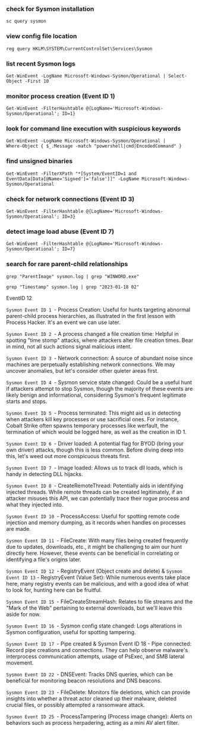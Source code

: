 ### check for Sysmon installation
```
sc query sysmon
```

### view config file location
```
reg query HKLM\SYSTEM\CurrentControlSet\Services\Sysmon
```

### list recent Sysmon logs
```
Get-WinEvent -LogName Microsoft-Windows-Sysmon/Operational | Select-Object -First 10
```

### monitor process creation (Event ID 1)
```
Get-WinEvent -FilterHashtable @{LogName='Microsoft-Windows-Sysmon/Operational'; ID=1}
```

### look for command line execution with suspicious keywords
```
Get-WinEvent -LogName Microsoft-Windows-Sysmon/Operational | 
Where-Object { $_.Message -match "powershell|cmd|EncodedCommand" }
```

### find unsigned binaries
```
Get-WinEvent -FilterXPath "*[System/EventID=1 and EventData[Data[@Name='Signed']='false']]" -LogName Microsoft-Windows-Sysmon/Operational
```

### check for network connections (Event ID 3)
```
Get-WinEvent -FilterHashtable @{LogName='Microsoft-Windows-Sysmon/Operational'; ID=3}
```

### detect image load abuse (Event ID 7)
```
Get-WinEvent -FilterHashtable @{LogName='Microsoft-Windows-Sysmon/Operational'; ID=7}
```

### search for rare parent-child relationships
```
grep "ParentImage" sysmon.log | grep "WINWORD.exe"
```


```
grep "Timestamp" sysmon.log | grep "2023-01-18 02"
```
EventID 12


`Sysmon Event ID 1 `- Process Creation: Useful for hunts targeting abnormal parent-child process hierarchies, as illustrated in the first lesson with Process Hacker. It's an event we can use later.

`Sysmon Event ID 2 `- A process changed a file creation time: Helpful in spotting "time stomp" attacks, where attackers alter file creation times. Bear in mind, not all such actions signal malicious intent.

`Sysmon Event ID 3 `- Network connection: A source of abundant noise since machines are perpetually establishing network connections. We may uncover anomalies, but let's consider other quieter areas first.

`Sysmon Event ID 4 `- Sysmon service state changed: Could be a useful hunt if attackers attempt to stop Sysmon, though the majority of these events are likely benign and informational, considering Sysmon's frequent legitimate starts and stops.

`Sysmon Event ID 5 `- Process terminated: This might aid us in detecting when attackers kill key processes or use sacrificial ones. For instance, Cobalt Strike often spawns temporary processes like werfault, the termination of which would be logged here, as well as the creation in ID 1.

`Sysmon Event ID 6 `- Driver loaded: A potential flag for BYOD (bring your own driver) attacks, though this is less common. Before diving deep into this, let's weed out more conspicuous threats first.

`Sysmon Event ID 7 `- Image loaded: Allows us to track dll loads, which is handy in detecting DLL hijacks.

`Sysmon Event ID 8 `- CreateRemoteThread: Potentially aids in identifying injected threads. While remote threads can be created legitimately, if an attacker misuses this API, we can potentially trace their rogue process and what they injected into.

`Sysmon Event ID 10 `- ProcessAccess: Useful for spotting remote code injection and memory dumping, as it records when handles on processes are made.

`Sysmon Event ID 11 `- FileCreate: With many files being created frequently due to updates, downloads, etc., it might be challenging to aim our hunt directly here. However, these events can be beneficial in correlating or identifying a file's origins later.

`Sysmon Event ID 12 `- RegistryEvent (Object create and delete) & `Sysmon Event ID 13` - RegistryEvent (Value Set): While numerous events take place here, many registry events can be malicious, and with a good idea of what to look for, hunting here can be fruitful.

`Sysmon Event ID 15 `- FileCreateStreamHash: Relates to file streams and the "Mark of the Web" pertaining to external downloads, but we'll leave this aside for now.

`Sysmon Event ID 16 `- Sysmon config state changed: Logs alterations in Sysmon configuration, useful for spotting tampering.

`Sysmon Event ID 17 `- Pipe created & Sysmon Event ID 18 - Pipe connected: Record pipe creations and connections. They can help observe malware's interprocess communication attempts, usage of PsExec, and SMB lateral movement.

`Sysmon Event ID 22 `- DNSEvent: Tracks DNS queries, which can be beneficial for monitoring beacon resolutions and DNS beacons.

`Sysmon Event ID 23 `- FileDelete: Monitors file deletions, which can provide insights into whether a threat actor cleaned up their malware, deleted crucial files, or possibly attempted a ransomware attack.

`Sysmon Event ID 25 `- ProcessTampering (Process image change): Alerts on behaviors such as process herpadering, acting as a mini AV alert filter.
